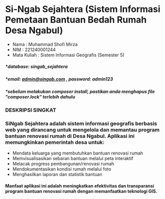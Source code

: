 # Si-Ngab Sejahtera (Sistem Informasi Pemetaan Bantuan Bedah Rumah Desa Ngabul)
- Nama        : Muhammad Shofi Mirza
- NIM         : 221240001244
- Mata Kuliah : Sistem Informasi Geografis (Semester 5)


##### *database: singab_sejahtera
##### *email: admin@singab.com , password: admin123
##### *sebelum melakukan composer install, pastikan anda menghapus file "composer.lock" terlebih dahulu

### DESKRIPSI SINGKAT
### SiNgab Sejahtera adalah sistem informasi geografis berbasis web yang dirancang untuk mengelola dan memantau program bantuan renovasi rumah di Desa Ngabul. Aplikasi ini memungkinkan pemerintah desa untuk:
- Mendata keluarga yang membutuhkan bantuan renovasi rumah
- Memvisualisasikan sebaran bantuan melalui peta interaktif
- Melacak progress pembangunan/renovasi rumah
- Mendokumentasikan kondisi rumah melalui foto
- Menghasilkan laporan dan statistik bantuan
#### Manfaat aplikasi ini adalah meningkatkan efektivitas dan transparansi program bantuan renovasi rumah dengan memanfaatkan teknologi GIS.


